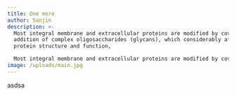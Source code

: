 ```yaml
---
title: One more
author: Sanjin
description: >-
  Most integral membrane and extracellular proteins are modified by covalent
  addition of complex oligosaccharides (glycans), which considerably affects
  protein structure and function,

  Most integral membrane and extracellular proteins are modified by covalent addition of complex oligosaccharides (glycans), which considerably affects protein structure and function
image: /uploads/main.jpg
---
```

asdsa
